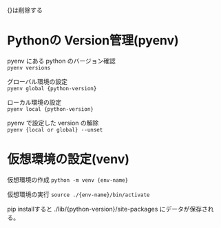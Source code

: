 {}は削除する

# Pythonの Version管理(pyenv)
pyenv にある python のバージョン確認  
```pyenv versions```

グローバル環境の設定  
```pyenv global {python-version}```

ローカル環境の設定  
```pyenv local {python-version}```

pyenv で設定した version の解除  
```pyenv {local or global} --unset```


# 仮想環境の設定(venv)
仮想環境の作成
```python -m venv {env-name}```

仮想環境の実行
```source ./{env-name}/bin/activate ```

pip installすると
./lib/{python-version}/site-packages
にデータが保存される。